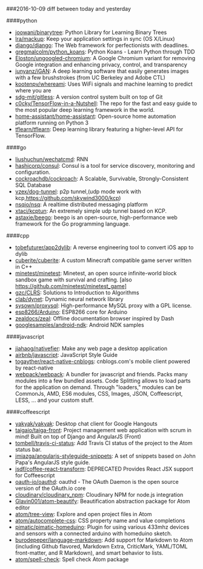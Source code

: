 ###2016-10-09
diff between today and yesterday

####python
* [joowani/binarytree](https://github.com/joowani/binarytree): Python Library for Learning Binary Trees
* [lra/mackup](https://github.com/lra/mackup): Keep your application settings in sync (OS X/Linux)
* [django/django](https://github.com/django/django): The Web framework for perfectionists with deadlines.
* [gregmalcolm/python_koans](https://github.com/gregmalcolm/python_koans): Python Koans - Learn Python through TDD
* [Eloston/ungoogled-chromium](https://github.com/Eloston/ungoogled-chromium): A Google Chromium variant for removing Google integration and enhancing privacy, control, and transparency
* [junyanz/iGAN](https://github.com/junyanz/iGAN): A deep learning software that easily generates images with a few brushstrokes (from UC Berkeley and Adobe CTL)
* [kootenpv/whereami](https://github.com/kootenpv/whereami): Uses WiFi signals  and machine learning to predict where you are
* [sdg-mit/gitless](https://github.com/sdg-mit/gitless): A version control system built on top of Git
* [c0cky/TensorFlow-in-a-Nutshell](https://github.com/c0cky/TensorFlow-in-a-Nutshell): The repo for the fast and easy guide to the most popular deep learning framework in the world.
* [home-assistant/home-assistant](https://github.com/home-assistant/home-assistant):  Open-source home automation platform running on Python 3
* [tflearn/tflearn](https://github.com/tflearn/tflearn): Deep learning library featuring a higher-level API for TensorFlow.

####go
* [liushuchun/wechatcmd](https://github.com/liushuchun/wechatcmd): RNN
* [hashicorp/consul](https://github.com/hashicorp/consul): Consul is a tool for service discovery, monitoring and configuration.
* [cockroachdb/cockroach](https://github.com/cockroachdb/cockroach): A Scalable, Survivable, Strongly-Consistent SQL Database
* [vzex/dog-tunnel](https://github.com/vzex/dog-tunnel): p2p tunnel,(udp mode work with kcp,https://github.com/skywind3000/kcp)
* [nsqio/nsq](https://github.com/nsqio/nsq): A realtime distributed messaging platform
* [xtaci/kcptun](https://github.com/xtaci/kcptun): An extremely simple udp tunnel based on KCP.
* [astaxie/beego](https://github.com/astaxie/beego): beego is an open-source, high-performance web framework for the Go programming language.

####cpp
* [tobefuturer/app2dylib](https://github.com/tobefuturer/app2dylib): A reverse engineering tool to convert iOS app to dylib
* [cuberite/cuberite](https://github.com/cuberite/cuberite): A custom Minecraft compatible game server written in C++
* [minetest/minetest](https://github.com/minetest/minetest): Minetest, an open source infinite-world block sandbox game with survival and crafting. [also https://github.com/minetest/minetest_game]
* [gzc/CLRS](https://github.com/gzc/CLRS): Solutions to Introduction to Algorithms
* [clab/dynet](https://github.com/clab/dynet): Dynamic neural network library
* [sysown/proxysql](https://github.com/sysown/proxysql): High-performance MySQL proxy with a GPL license.
* [esp8266/Arduino](https://github.com/esp8266/Arduino): ESP8266 core for Arduino
* [zealdocs/zeal](https://github.com/zealdocs/zeal): Offline documentation browser inspired by Dash
* [googlesamples/android-ndk](https://github.com/googlesamples/android-ndk): Android NDK samples

####javascript
* [jiahaog/nativefier](https://github.com/jiahaog/nativefier): Make any web page a desktop application
* [airbnb/javascript](https://github.com/airbnb/javascript): JavaScript Style Guide
* [togayther/react-native-cnblogs](https://github.com/togayther/react-native-cnblogs): cnblogs.com's mobile client powered by react-native
* [webpack/webpack](https://github.com/webpack/webpack): A bundler for javascript and friends. Packs many modules into a few bundled assets. Code Splitting allows to load parts for the application on demand. Through "loaders," modules can be CommonJs, AMD, ES6 modules, CSS, Images, JSON, Coffeescript, LESS, ... and your custom stuff.

####coffeescript
* [yakyak/yakyak](https://github.com/yakyak/yakyak): Desktop chat client for Google Hangouts
* [taigaio/taiga-front](https://github.com/taigaio/taiga-front): Project management web application with scrum in mind! Built on top of Django and AngularJS (Front)
* [tombell/travis-ci-status](https://github.com/tombell/travis-ci-status): Add Travis CI status of the project to the Atom status bar.
* [jmiazga/angularjs-styleguide-snippets](https://github.com/jmiazga/angularjs-styleguide-snippets): A set of snippets based on John Papa's AngularJS style guide.
* [jsdf/coffee-react-transform](https://github.com/jsdf/coffee-react-transform): DEPRECATED Provides React JSX support for Coffeescript
* [oauth-io/oauthd](https://github.com/oauth-io/oauthd): oauthd - The OAuth Daemon is the open source version of the OAuth.io core
* [cloudinary/cloudinary_npm](https://github.com/cloudinary/cloudinary_npm): Cloudinary NPM for node.js integration
* [Glavin001/atom-beautify](https://github.com/Glavin001/atom-beautify):  Beautification abstraction package for Atom editor
* [atom/tree-view](https://github.com/atom/tree-view): Explore and open project files in Atom
* [atom/autocomplete-css](https://github.com/atom/autocomplete-css): CSS property name and value completions
* [pimatic/pimatic-homeduino](https://github.com/pimatic/pimatic-homeduino): Plugin for using various 433mhz devices and sensors with a connected arduino with homeduino sketch.
* [burodepeper/language-markdown](https://github.com/burodepeper/language-markdown): Add support for Markdown to Atom (including Github flavored, Markdown Extra, CriticMark, YAML/TOML front-matter, and R Markdown), and smart behavior to lists.
* [atom/spell-check](https://github.com/atom/spell-check): Spell check Atom package
